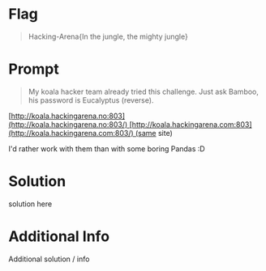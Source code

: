 # Flag

> Hacking-Arena{In the jungle, the mighty jungle}

# Prompt

> My koala hacker team already tried this challenge. Just ask Bamboo, his password is Eucalyptus (reverse).

[http://koala.hackingarena.no:803](http://koala.hackingarena.no:803/) [http://koala.hackingarena.com:803](http://koala.hackingarena.com:803/) (same site)

I'd rather work with them than with some boring Pandas :D

# Solution

solution here

# Additional Info

Additional solution / info